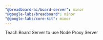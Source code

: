 ```yaml
---
"@breadboard-ai/board-server": minor
"@google-labs/breadboard": minor
"@google-labs/core-kit": minor
---
```


Teach Board Server to use Node Proxy Server
